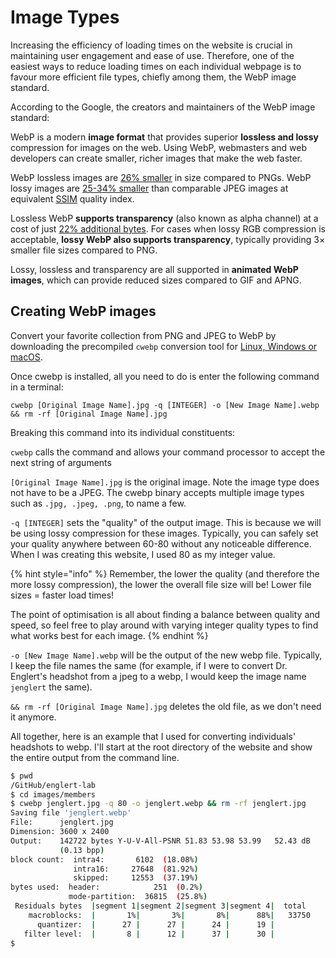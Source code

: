 # Image Types

Increasing the efficiency of loading times on the website is crucial in maintaining user engagement and ease of use. Therefore, one of the easiest ways to reduce loading times on each individual webpage is to favour more efficient file types, chiefly among them, the WebP image standard.



According to the Google, the creators and maintainers of the WebP image standard:

WebP is a modern **image format** that provides superior **lossless and lossy** compression for images on the web. Using WebP, webmasters and web developers can create smaller, richer images that make the web faster.

WebP lossless images are [26% smaller](https://developers.google.com/speed/webp/docs/webp\_lossless\_alpha\_study#results) in size compared to PNGs. WebP lossy images are [25-34% smaller](https://developers.google.com/speed/webp/docs/webp\_study) than comparable JPEG images at equivalent [SSIM](https://en.wikipedia.org/wiki/Structural\_similarity) quality index.

Lossless WebP **supports transparency** (also known as alpha channel) at a cost of just [22% additional bytes](https://developers.google.com/speed/webp/docs/webp\_lossless\_alpha\_study#results). For cases when lossy RGB compression is acceptable, **lossy WebP also supports transparency**, typically providing 3× smaller file sizes compared to PNG.

Lossy, lossless and transparency are all supported in **animated WebP images**, which can provide reduced sizes compared to GIF and APNG.



## Creating WebP images

Convert your favorite collection from PNG and JPEG to WebP by downloading the precompiled `cwebp` conversion tool for [Linux, Windows or macOS](https://developers.google.com/speed/webp/docs/precompiled).



Once cwebp is installed, all you need to do is enter the following command in a terminal:

```
cwebp [Original Image Name].jpg -q [INTEGER] -o [New Image Name].webp && rm -rf [Original Image Name].jpg
```

Breaking this command into its individual constituents:

`cwebp` calls the command and allows your command processor to accept the next string of arguments

`[Original Image Name].jpg` is the original image. Note the image type does not have to be a JPEG. The cwebp binary accepts multiple image types such as `.jpg, .jpeg, .png`, to name a few.

`-q [INTEGER]` sets the "quality" of the output image. This is because we will be using lossy compression for these images. Typically, you can safely set your quality anywhere between 60-80 without any noticeable difference. When I was creating this website, I used 80 as my integer value.&#x20;

{% hint style="info" %}
Remember, the lower the quality (and therefore the more lossy compression), the lower the overall file size will be! Lower file sizes = faster load times!

The point of optimisation is all about finding a balance between quality and speed, so feel free to play around with varying integer quality types to find what works best for each image.
{% endhint %}

`-o [New Image Name].webp` will be the output of the new webp file. Typically, I keep the file names the same (for example, if I were to convert Dr. Englert's headshot from a jpeg to a webp, I would keep the image name `jenglert` the same).

`&& rm -rf [Original Image Name].jpg` deletes the old file, as we don't need it anymore.



All together, here is an example that I used for converting individuals' headshots to webp. I'll start at the root directory of the website and show the entire output from the command line.



```bash
$ pwd 
/GitHub/englert-lab
$ cd images/members
$ cwebp jenglert.jpg -q 80 -o jenglert.webp && rm -rf jenglert.jpg 
Saving file 'jenglert.webp'
File:      jenglert.jpg
Dimension: 3600 x 2400
Output:    142722 bytes Y-U-V-All-PSNR 51.83 53.98 53.99   52.43 dB
           (0.13 bpp)
block count:  intra4:       6102  (18.08%)
              intra16:     27648  (81.92%)
              skipped:     12553  (37.19%)
bytes used:  header:            251  (0.2%)
             mode-partition:  36815  (25.8%)
 Residuals bytes  |segment 1|segment 2|segment 3|segment 4|  total
    macroblocks:  |       1%|       3%|       8%|      88%|   33750
      quantizer:  |      27 |      27 |      24 |      19 |
   filter level:  |       8 |      12 |      37 |      30 |
$
```
